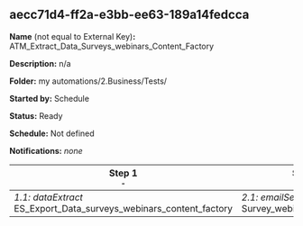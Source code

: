 ## aecc71d4-ff2a-e3bb-ee63-189a14fedcca

**Name** (not equal to External Key)**:** ATM_Extract_Data_Surveys_webinars_Content_Factory

**Description:** n/a

**Folder:** my automations/2.Business/Tests/

**Started by:** Schedule

**Status:** Ready

**Schedule:** Not defined

**Notifications:** _none_


| Step 1<br>_<small>-</small>_ | Step 2<br>_<small>-</small>_ |
| --- | --- |
| _1.1: dataExtract_<br>ES_Export_Data_surveys_webinars_content_factory | _2.1: emailSend_<br>Survey_webinars_Data_extract |
